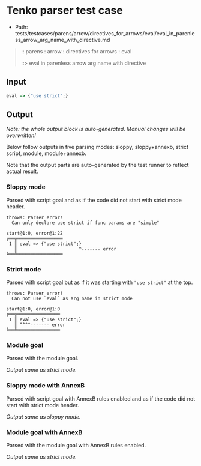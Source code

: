# Tenko parser test case

- Path: tests/testcases/parens/arrow/directives_for_arrows/eval/eval_in_parenless_arrow_arg_name_with_directive.md

> :: parens : arrow : directives for arrows : eval
>
> ::> eval in parenless arrow arg name with directive

## Input


`````js
eval => {"use strict";}
`````

## Output

_Note: the whole output block is auto-generated. Manual changes will be overwritten!_

Below follow outputs in five parsing modes: sloppy, sloppy+annexb, strict script, module, module+annexb.

Note that the output parts are auto-generated by the test runner to reflect actual result.

### Sloppy mode

Parsed with script goal and as if the code did not start with strict mode header.

`````
throws: Parser error!
  Can only declare use strict if func params are "simple"

start@1:0, error@1:22
╔══╦═════════════════
 1 ║ eval => {"use strict";}
   ║                       ^------- error
╚══╩═════════════════

`````

### Strict mode

Parsed with script goal but as if it was starting with `"use strict"` at the top.

`````
throws: Parser error!
  Can not use `eval` as arg name in strict mode

start@1:0, error@1:0
╔══╦════════════════
 1 ║ eval => {"use strict";}
   ║ ^^^^------- error
╚══╩════════════════

`````

### Module goal

Parsed with the module goal.

_Output same as strict mode._

### Sloppy mode with AnnexB

Parsed with script goal with AnnexB rules enabled and as if the code did not start with strict mode header.

_Output same as sloppy mode._

### Module goal with AnnexB

Parsed with the module goal with AnnexB rules enabled.

_Output same as strict mode._
